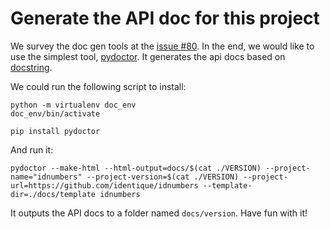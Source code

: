 # Generate the API doc for this project

We survey the doc gen tools at the [issue #80](https://github.com/Identique/idnumbers/issues/80). In the end, we
would like to use the simplest tool, [pydoctor](https://pydoctor.readthedocs.io/en/latest/index.html). It generates the api docs based on
[docstring](https://peps.python.org/pep-0257/).

We could run the following script to install:

```shell
python -m virtualenv doc_env
doc_env/bin/activate

pip install pydoctor
```

And run it:
```shell
pydoctor --make-html --html-output=docs/$(cat ./VERSION) --project-name="idnumbers" --project-version=$(cat ./VERSION) --project-url=https://github.com/identique/idnumbers --template-dir=./docs/template idnumbers
```

It outputs the API docs to a folder named `docs/version`. Have fun with it!
